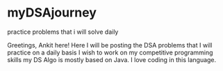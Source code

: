# myDSAjourney
 practice problems that i will solve daily


Greetings, Ankit here!
Here I will be posting the DSA problems that I will practice on a daily basis 
I wish to work on my competitive programming skills
my DS Algo is mostly based on Java. I love coding in this language.
